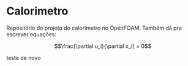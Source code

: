 # Calorimetro

Repositório do projeto do calorímetro no OpenFOAM.
Também dá pra escrever equações:

$$\frac{\partial u_i}{\partial x_i} = 0$$

teste de novo
